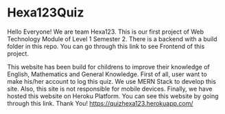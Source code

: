# Hexa123Quiz

Hello Everyone! We are team Hexa123.
This is our first project of Web Technology Module of Level 1 Semester 2.
There is a backend with a build folder in this repo. 
You can go through this link to see Frontend of this project. 


This website has been build for childrens to improve their knowledge of English, Mathematics and General Knowledge.
First of all, user want to make his/her account to log this quiz.
We use MERN Stack to develop this site.
Also, this site is not responsible for mobile devices.
Finally, we have hosted this website on Heroku Platform.
You can see this website by going through this link. Thank You!
https://quizhexa123.herokuapp.com/
